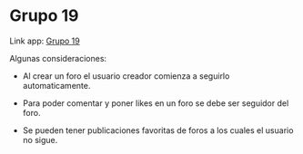 # Grupo 19

Link app: [Grupo 19](https://grupo-19-iic2143.herokuapp.com/)

Algunas consideraciones:

- Al crear un foro el usuario creador comienza a seguirlo automaticamente.

- Para poder comentar y poner likes en un foro se debe ser seguidor del foro.

- Se pueden tener publicaciones favoritas de foros a los cuales el usuario no sigue.

